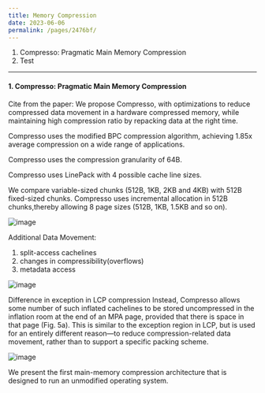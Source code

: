 ```yaml
---
title: Memory Compression
date: 2023-06-06 
permalink: /pages/2476bf/
---
```


1. Compresso: Pragmatic Main Memory Compression
2. Test

---
#### 1. Compresso: Pragmatic Main Memory Compression

Cite from the paper:
We propose Compresso, with optimizations to reduce compressed data movement in a hardware compressed memory, while maintaining high compression ratio by repacking data at the right time.

Compresso uses the modified BPC compression algorithm, achieving 1.85x average compression on a wide range of applications.

Compresso uses the compression granularity of 64B.

Compresso uses LinePack with 4 possible cache line sizes.

We compare variable-sized chunks (512B, 1KB, 2KB and 4KB) with 512B fixed-sized chunks. Compresso uses incremental allocation in 512B chunks,thereby allowing 8 page sizes (512B, 1KB, 1.5KB and so on).

![image](https://github.com/hitqshao/qishao-notes/assets/23403286/d8d83212-ff2b-4f84-85c1-454255ee5e98)

Additional Data Movement:
1. split-access cachelines
2. changes in compressibility(overflows)
3. metadata access

![image](https://github.com/hitqshao/qishao-notes/assets/23403286/d04d18a4-5678-428c-a2cf-d1bc43ca2f3f)

Difference in exception in LCP compression
Instead, Compresso allows some number of such inflated cachelines to be stored uncompressed in the inflation room at the end of an MPA page, provided that there is space in that page (Fig. 5a). This is similar to the
exception region in LCP, but is used for an entirely different reason—to reduce compression-related data movement, rather than to support a specific packing scheme.

![image](https://github.com/hitqshao/qishao-notes/assets/23403286/c97e0467-88e3-43a9-b25f-3d43477744d5)

We present the first main-memory compression architecture that is designed to run an unmodified operating system.

